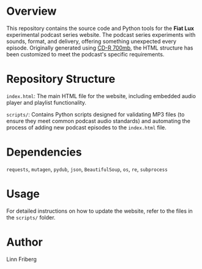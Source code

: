 # Overview

This repository contains the source code and Python tools for the **Fiat Lux** experimental podcast series website. The podcast series experiments with sounds, format, and delivery, offering something unexpected every episode. Originally generated using [CD-R 700mb](https://github.com/thebaer/cdr), the HTML structure has been customized to meet the podcast's specific requirements.

# Repository Structure

`index.html`: The main HTML file for the website, including embedded audio player and playlist functionality.

`scripts/`: Contains Python scripts designed for validating MP3 files (to ensure they meet common podcast audio standards) and automating the process of adding new podcast episodes to the `index.html` file.

# Dependencies

`requests`, `mutagen`, `pydub`, `json`, `BeautifulSoup`, `os`, `re`, `subprocess`

# Usage

For detailed instructions on how to update the website, refer to the files in the `scripts/` folder.

# Author

Linn Friberg
